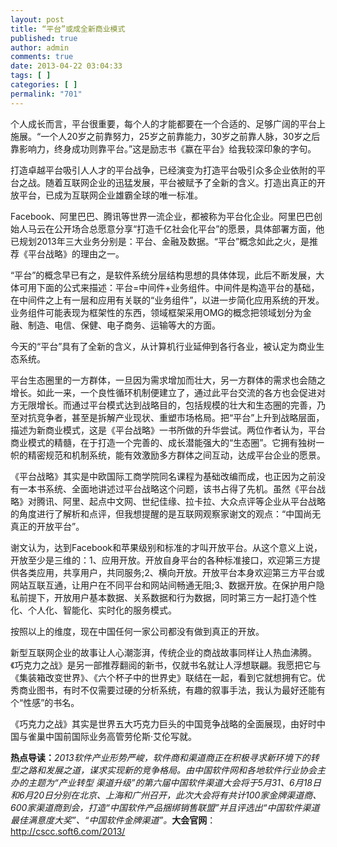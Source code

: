```yaml
---
layout: post
title: “平台”或成全新商业模式
published: true
author: admin
comments: true
date: 2013-04-22 03:04:33
tags: [ ]
categories: [ ]
permalink: "701"
---
```

个人成长而言，平台很重要，每个人的才能都要在一个合适的、足够广阔的平台上施展。“一个人20岁之前靠努力，25岁之前靠能力，30岁之前靠人脉，30岁之后靠影响力，终身成功则靠平台。”这是励志书《赢在平台》给我较深印象的字句。

打造卓越平台吸引人人才的平台战争，已经演变为打造平台吸引众多企业依附的平台之战。随着互联网企业的迅猛发展，平台被赋予了全新的含义。打造出真正的开放平台，已成为互联网企业雄霸全球的唯一标准。

Facebook、阿里巴巴、腾讯等世界一流企业，都被称为平台化企业。阿里巴巴创始人马云在公开场合总愿意分享“打造千亿社会化平台”的愿景，具体部署方面，他已规划2013年三大业务分别是：平台、金融及数据。“平台”概念如此之火，是推荐《平台战略》的理由之一。

“平台”的概念早已有之，是软件系统分层结构思想的具体体现，此后不断发展，大体可用下面的公式来描述：平台=中间件+业务组件。中间件是构造平台的基础，在中间件之上有一层和应用有关联的“业务组件”，以进一步简化应用系统的开发。业务组件可能表现为框架性的东西，领域框架采用OMG的概念把领域划分为金融、制造、电信、保健、电子商务、运输等大的方面。

今天的“平台”具有了全新的含义，从计算机行业延伸到各行各业，被认定为商业生态系统。

平台生态圈里的一方群体，一旦因为需求增加而壮大，另一方群体的需求也会随之增长。如此一来，一个良性循环机制便建立了，通过此平台交流的各方也会促进对方无限增长。而通过平台模式达到战略目的，包括规模的壮大和生态圈的完善，乃至对抗竞争者，甚至是拆解产业现状、重塑市场格局。把“平台”上升到战略层面，描述为新商业模式，这是《平台战略》一书所做的升华尝试。两位作者认为，平台商业模式的精髓，在于打造一个完善的、成长潜能强大的“生态圈”。它拥有独树一帜的精密规范和机制系统，能有效激励多方群体之间互动，达成平台企业的愿景。

《平台战略》其实是中欧国际工商学院同名课程为基础改编而成，也正因为之前没有一本书系统、全面地讲述过平台战略这个问题，该书占得了先机。虽然《平台战略》对腾讯、阿里、起点中文网、世纪佳缘、拉卡拉、大众点评等企业从平台战略的角度进行了解析和点评，但我想提醒的是互联网观察家谢文的观点：“中国尚无真正的开放平台”。

谢文认为，达到Facebook和苹果级别和标准的才叫开放平台。从这个意义上说，开放至少是三维的：1、应用开放。开放自身平台的各种标准接口，欢迎第三方提供各类应用，共享用户，共同服务;2、横向开放。开放平台本身欢迎第三方平台或网站互联互通，让用户在不同平台和网站间畅通无阻;3、数据开放。在保护用户隐私前提下，开放用户基本数据、关系数据和行为数据，同时第三方一起打造个性化、个人化、智能化、实时化的服务模式。

按照以上的维度，现在中国任何一家公司都没有做到真正的开放。

新型互联网企业的故事让人心潮澎湃，传统企业的商战故事同样让人热血沸腾。《巧克力之战》是另一部推荐翻阅的新书，仅就书名就让人浮想联翩。我愿把它与《集装箱改变世界》、《六个杯子中的世界史》联结在一起，看到它就想拥有它。优秀商业图书，有时不仅需要过硬的分析系统，有趣的叙事手法，我认为最好还能有个“性感”的书名。

《巧克力之战》其实是世界五大巧克力巨头的中国竞争战略的全面展现，由好时中国与雀巢中国前国际业务高管劳伦斯·艾伦写就。

**热点导读：**_2013软件产业形势严峻，软件商和渠道商正在积极寻求新环境下的转型之路和发展之道，谋求实现新的竞争格局。由中国软件网和各地软件行业协会主办的主题为“产业转型 渠道升级”的第六届中国软件渠道大会将于5月31、6月18日和6月20日分别在北京、上海和广州召开，此次大会将有共计100家金牌渠道商、600家渠道商到会，打造“中国软件产品捆绑销售联盟”并且评选出“中国软件渠道最佳满意度大奖”、“中国软件金牌渠道”。_**大会官网**：http://cscc.soft6.com/2013/